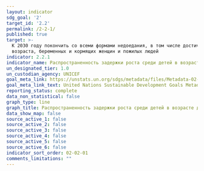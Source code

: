 ```yaml
---
layout: indicator
sdg_goal: '2'
target_id: '2.2'
permalink: /2-2-1/
published: true
target: >-
  К 2030 году покончить со всеми формами недоедания, в том числе достичь к 2025 году согласованных на международном уровне целевых показателей, касающихся борьбы с задержкой роста и истощением у детей в возрасте до пяти лет, и удовлетворять потребности в питании девочек подросткового
  возраста, беременных и кормящих женщин и пожилых людей
indicator: 2.2.1
indicator_name: Распространенность задержки роста среди детей в возрасте до пяти лет (среднеквадратичное отклонение от медианного показателя роста к возрасту ребенка в соответствии с нормами роста детей, установленными Всемирной организацией здравоохранения (ВОЗ), <-2)
un_designated_tier: 1.0
un_custodian_agency: UNICEF
goal_meta_link: https://unstats.un.org/sdgs/metadata/files/Metadata-02-02-01.pdf
goal_meta_link_text: United Nations Sustainable Development Goals Metadata (pdf 232kB)
reporting_status: complete
data_non_statistical: false
graph_type: line
graph_title: Распространенность задержки роста среди детей в возрасте до пяти лет (среднеквадратичное отклонение от медианного показателя роста к возрасту ребенка в соответствии с нормами роста детей, установленными Всемирной организацией здравоохранения (ВОЗ), <-2)
data_show_map: false
source_active_1: false
source_active_2: false
source_active_3: false
source_active_4: false
source_active_5: false
source_active_6: false
indicator_sort_order: 02-02-01
comments_limitations: ""
---
```

